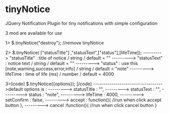 tinyNotice
==========
JQuery Notification Plugin  for tiny notifications with simple configuration

3 mod are available for use

1> $.tinyNotice("destroy"); //remove tinyNotice

2> $.tinyNotice( ["statusTitle"] ,"statusText",["status"],[lifeTime]);
---------> "statusTitle" : title of notice / string / default = ""
---------> "statusText" : notice text / string / default = ""
---------> "status" : use this [note,warning,success,error,info] / string / default = "note"
---------> lifeTime : time of life (ms) / number / default = 4000

3>[code] $.tinyNotice({options}); [/code]
---------------------------------->default options is :
---------> statusTitle : "",
---------> statusText : "",
---------> status : "note",
---------> lifeTime : 4000,
---------> setConfirm : false,
---------> accept : function(){ //run when click accept button },
---------> cancel :function(){ //run when click cancel button }
